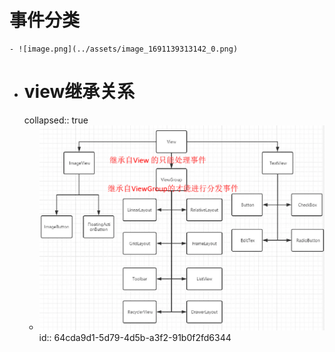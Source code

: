 # 事件分类
	- ![image.png](../assets/image_1691139313142_0.png)
- # view继承关系
  collapsed:: true
	- ![image.png](../assets/image_1691199990023_0.png)
	  id:: 64cda9d1-5d79-4d5b-a3f2-91b0f2fd6344